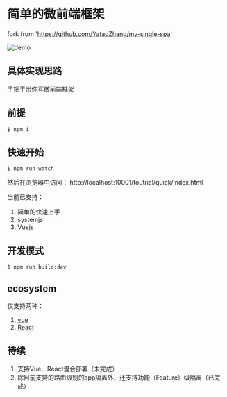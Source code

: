 # 简单的微前端框架

fork from 'https://github.com/YataoZhang/my-single-spa'

![demo](https://github.com/yataoZhang/my-single-spa/raw/master/demo.gif)

## 具体实现思路
[手把手带你写微前端框架](https://github.com/YataoZhang/my-single-spa/issues/4)

## 前提
```shell
$ npm i
```

## 快速开始
```shell
$ npm run watch
```
然后在浏览器中访问： http://localhost:10001/toutrial/quick/index.html

当前已支持：
1. 简单的快速上手
2. systemjs
3. Vuejs

## 开发模式
```shell
$ npm run build:dev
```

## ecosystem

仅支持两种：

1. [vue](https://github.com/YataoZhang/my-single-spa/blob/master/ecosystem/my-single-spa-vue.js)
2. [React](https://github.com/YataoZhang/my-single-spa/blob/master/ecosystem/my-single-spa-react.js)


## 待续
1. 支持Vue、React混合部署（未完成）
2. 除目前支持的路由级别的app隔离外，还支持功能（Feature）级隔离（已完成）
